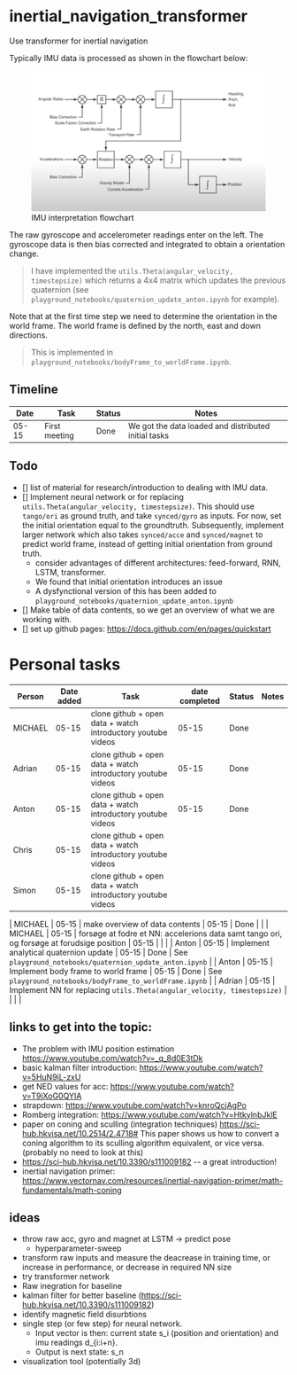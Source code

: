 # inertial_navigation_transformer
Use transformer for inertial navigation

Typically IMU data is processed as shown in the flowchart below:


<figure>
  <img src="https://github.com/tonton-golio/inertial_navigation_transformer/blob/main/assets/IMU_interpretation_flowchart.png?raw=true" alt="IMU interpretation flowchart">
  <figcaption>IMU interpretation flowchart</figcaption>
</figure>



The raw gyroscope and accelerometer readings enter on the left. The gyroscope data is then bias corrected and integrated to obtain a orientation change. 
> I have implemented the `utils.Theta(angular_velocity, timestepsize)` which returns a 4x4 matrix which updates the previous quaternion (see `playground_notebooks/quaternion_update_anton.ipynb` for example).

Note that at the first time step we need to determine the orientation in the world frame. The world frame is defined by the north, east and down directions.
> This is implemented in `playground_notebooks/bodyFrame_to_worldFrame.ipynb`.


## Timeline
| Date | Task | Status | Notes |
| --- | --- | --- | --- |
| 05-15 | First meeting | Done | We got the data loaded and distributed initial tasks |





## Todo
- [] list of material for research/introduction to dealing with IMU data.
- [] Implement neural network or for replacing `utils.Theta(angular_velocity, timestepsize)`. This should use `tango/ori` as ground truth, and take `synced/gyro` as inputs. For now, set the initial orientation equal to the groundtruth. Subsequently, implement larger network which also takes `synced/acce` and `synced/magnet` to predict world frame, instead of getting initial orientation from ground truth.
    * consider advantages of different architectures: feed-forward, RNN, LSTM, transformer.
    * We found that initial orientation introduces an issue
    * A dysfynctional version of this has been added to `playground_notebooks/quaternion_update_anton.ipynb`
- [] Make table of data contents, so we get an overview of what we are working with.
- [] set up github pages: https://docs.github.com/en/pages/quickstart


# Personal tasks
|Person | Date added| Task | date completed  | Status | Notes |
| --- | --- | --- | --- | --- | --- |
| MICHAEL | 05-15 | clone github + open data + watch introductory youtube videos | 05-15 | Done | |
| Adrian | 05-15 | clone github + open data + watch introductory youtube videos | 05-15 | Done | |
| Anton | 05-15 | clone github + open data + watch introductory youtube videos | 05-15 | Done | |
| Chris | 05-15 | clone github + open data + watch introductory youtube videos |  |  | |
| Simon | 05-15 | clone github + open data + watch introductory youtube videos |  |  | |

| MICHAEL | 05-15 | make overview of data contents | 05-15 | Done | |
| MICHAEL | 05-15 | forsøge at fodre et NN: accelerions data samt tango ori, og forsøge at forudsige position | 05-15 |  | |
| Anton | 05-15 | Implement analytical quaternion update | 05-15 | Done | See `playground_notebooks/quaternion_update_anton.ipynb` |
| Anton | 05-15 | Implement body frame to world frame | 05-15 | Done | See `playground_notebooks/bodyFrame_to_worldFrame.ipynb` |
| Adrian | 05-15 | Implement NN for replacing `utils.Theta(angular_velocity, timestepsize)` |  |  | |



## links to get into the topic:
* The problem with IMU position estimation https://www.youtube.com/watch?v=_q_8d0E3tDk
* basic kalman filter introduction: https://www.youtube.com/watch?v=5HuN9iL-zxU
* get NED values for acc: https://www.youtube.com/watch?v=T9jXoG0QYIA
* strapdown: https://www.youtube.com/watch?v=knroQcjAgPo
* Romberg integration: https://www.youtube.com/watch?v=HtkylnbJklE
* paper on coning and sculling (integration techniques) https://sci-hub.hkvisa.net/10.2514/2.4718# This paper shows us how to convert a coning algorithm to its sculling algorithm equivalent, or vice versa. (probably no need to look at this)
* https://sci-hub.hkvisa.net/10.3390/s111009182 -- a great introduction!
* inertial navigation primer: https://www.vectornav.com/resources/inertial-navigation-primer/math-fundamentals/math-coning


## ideas
* throw raw acc, gyro and magnet at LSTM -> predict pose
  * hyperparameter-sweep
* transform raw inputs and measure the deacrease in training time, or increase in performance, or decrease in required NN size
* try transformer network
* Raw inegration for baseline
* kalman filter for better baseline (https://sci-hub.hkvisa.net/10.3390/s111009182)
* identify magnetic field disurbtions 
* single step (or few step) for neural network. 
  - Input vector is then: current state s_i (position and orientation) and imu readings d_{i:i+n}. 
  - Output is next state: s_n
* visualization tool (potentially 3d)
